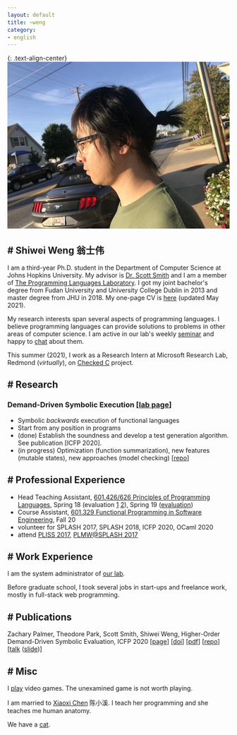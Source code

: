 ```yaml
---
layout: default
title: ~weng
category:
- english
---
```


{: .text-align-center}
![funny](/assets/img/me_19-09-20_resize.jpg)
<!-- {:height="70px" width="70px"} -->

## # Shiwei Weng 翁士伟

I am a third-year Ph.D. student in the Department of Computer Science at Johns Hopkins University. My advisor is [Dr. Scott Smith](https://www.cs.jhu.edu/~scott/) and I am a member of [The Programming Languages Laboratory](http://pl.cs.jhu.edu/). I got my joint bachelor's degree from Fudan University and University College Dublin in 2013 and master degree from JHU in 2018. My one-page CV is [here](/assets/pdf/CV_shiwei_weng_JHU_year3_PhD_summer.pdf) (updated May 2021).

My research interests span several aspects of programming languages. I believe programming languages can provide solutions to problems in other areas of computer science. I am active in our lab's weekly [seminar](https://pl.cs.jhu.edu/seminars/fall-2020/) and happy to [chat](http://blog.tail.moe/contact) about them.

This summer (2021), I work as a Research Intern at Microsoft Research Lab, Redmond (_virtually_), on [Checked C](https://www.microsoft.com/en-us/research/project/checked-c/) project.

<!-- ~~**I am looking forward to summer internship 2020 (functional languages esp. OCaml preferred but all is fine). <a href="mailto:wengshiwei@jhu.edu">Email me</a> wengshiwei@jhu.edu**~~ -->
<!-- I got an internship offer at [Nomadic Labs](https://nomadic-labs.com/) on Linear Types and OCaml program analysis summer 2019. However, due to the COVID-19 and regulations for international students in United States, I cannot make it physically nor virtually. -->

<!-- ## Ongoing Research -->
## # Research

### Demand-Driven Symbolic Execution  [[lab page](https://pl.cs.jhu.edu/projects/demand-driven-symbolic-execution/)]

- Symbolic _backwards_ execution of functional languages
- Start from any position in programs
- (done) Establish the soundness and develop a test generation algorithm. See publication [ICFP 2020].
- (in progress) Optimization (function summarization), new features (mutable states), new approaches (model checking)  [[repo](https://github.com/JHU-PL-Lab/ddse)]

<!-- ### 2. Program Analysis on the Usage of JavaScript GUI Frameworks

- Treat JavaScript with framework APIs e.g. ReactJS as a new OO/Functional DSL
- Run program analysis to check the usage of framework APIs -->
<!-- - Inspired by [flapjax](https://www.flapjax-lang.org/) -->

<!-- ## Finished Projects -->

## # Professional Experience

- Head Teaching Assistant, [601.426/626 Principles of Programming Languages](//pl.cs.jhu.edu/pl/index.shtml), Spring 18 (evaluation [1](/assets/pdf/EN.601.426.01.SP18PrinciplesofProgrammingLanguages_ScottSmith.pdf) [2](/assets/pdf/EN.601.626.01.SP18PrinciplesofProgrammingLanguages_ScottSmith.pdf)), Spring 19 ([evaluation](/assets/pdf/EN.601.426.01.SP19PrinciplesofProgrammingLanguages_ScottSmith.pdf))
- Course Assistant, [601.329 Functional Programming in Software Engineering](https://pl.cs.jhu.edu/fpse/), Fall 20
- volunteer for SPLASH 2017, SPLASH 2018, ICFP 2020, OCaml 2020
- attend [PLISS 2017](https://pliss2017.github.io/index.html), [PLMW@SPLASH 2017](https://2017.splashcon.org/track/splash-2017-PLMW#About)


## # Work Experience

I am the system administrator of [our lab](http://pl.cs.jhu.edu/).

Before graduate school, I took several jobs in start-ups and freelance work, mostly in full-stack web programming.

## # Publications

Zachary Palmer, Theodore Park, Scott Smith, Shiwei Weng, Higher-Order Demand-Driven Symbolic Evaluation, ICFP 2020 [[page](https://icfp20.sigplan.org/details/icfp-2020-papers/22/Higher-Order-Demand-Driven-Symbolic-Evaluation)] [[doi](https://dl.acm.org/doi/10.1145/3408984)] [[pdf](https://pl.cs.jhu.edu/projects/demand-driven-symbolic-execution/papers/icfp20-ddse-full.pdf)] [[repo](https://github.com/JHU-PL-Lab/odefa)] [[talk](https://talks.cs.umd.edu/talks/2657) ([slide](assets/pdf/2020-ddse-umd.pdf))]

## # Misc

I [play](https://steamcommunity.com/id/arbipher/games/?tab=all&sort=playtime) video games. The unexamined game is not worth playing.

I am married to [Xiaoxi Chen](https://www.linkedin.com/in/%E5%B0%8F%E6%BA%AA-%E9%99%88-6655b489/) 陈小溪. I teach her programming and she teaches me human anatomy.

We have a <a href="/assets/img/cat_2019.jpg" target="_blank">cat</a>.